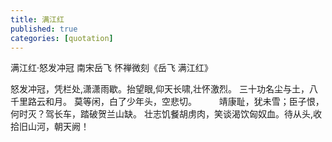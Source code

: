 ```yaml
---
title: 满江红
published: true
categories: [quotation]
---
```


满江红·怒发冲冠
南宋岳飞   怀禅微刻《岳飞 满江红》

怒发冲冠，凭栏处,潇潇雨歇。抬望眼,仰天长啸,壮怀激烈。
三十功名尘与土，八千里路云和月。
莫等闲，白了少年头，空悲切。 　　
靖康耻，犹未雪；臣子恨，何时灭？驾长车，踏破贺兰山缺。
壮志饥餐胡虏肉，笑谈渴饮匈奴血。待从头,收拾旧山河，朝天阙！
